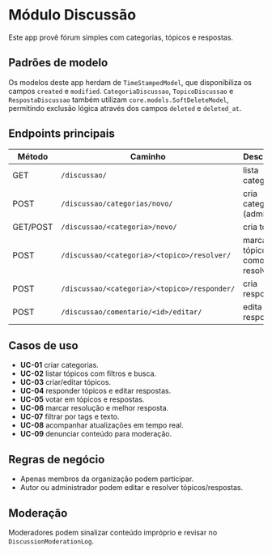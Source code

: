 # Módulo Discussão

Este app provê fórum simples com categorias, tópicos e respostas.

## Padrões de modelo

Os modelos deste app herdam de `TimeStampedModel`, que disponibiliza os
campos `created` e `modified`. `CategoriaDiscussao`, `TopicoDiscussao` e
`RespostaDiscussao` também utilizam `core.models.SoftDeleteModel`, permitindo
exclusão lógica através dos campos `deleted` e `deleted_at`.

## Endpoints principais

| Método | Caminho | Descrição |
|--------|--------|-----------|
| GET | `/discussao/` | lista categorias |
| POST | `/discussao/categorias/novo/` | cria categoria (admin) |
| GET/POST | `/discussao/<categoria>/novo/` | cria tópico |
| POST | `/discussao/<categoria>/<topico>/resolver/` | marca tópico como resolvido |
| POST | `/discussao/<categoria>/<topico>/responder/` | cria resposta |
| POST | `/discussao/comentario/<id>/editar/` | edita resposta |

## Casos de uso

- **UC-01** criar categorias.
- **UC-02** listar tópicos com filtros e busca.
- **UC-03** criar/editar tópicos.
- **UC-04** responder tópicos e editar respostas.
- **UC-05** votar em tópicos e respostas.
- **UC-06** marcar resolução e melhor resposta.
- **UC-07** filtrar por tags e texto.
- **UC-08** acompanhar atualizações em tempo real.
- **UC-09** denunciar conteúdo para moderação.

## Regras de negócio

* Apenas membros da organização podem participar.
* Autor ou administrador podem editar e resolver tópicos/respostas.

## Moderação

Moderadores podem sinalizar conteúdo impróprio e revisar no `DiscussionModerationLog`.

